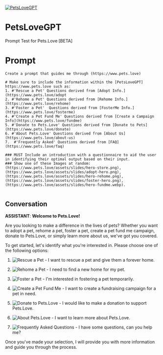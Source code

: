 
[![PetsLoveGPT](https://flow-user-images.s3.us-west-1.amazonaws.com/prompt/cTX6mfTsvIsLfiEu8Lz0f/1690250149685)]()
# PetsLoveGPT 
Prompt Test for Pets.Love [BETA]

# Prompt

```
Create a prompt that guides me through (https://www.pets.love)

# Make sure to include the information within the [PetsLoveGPT] https://www.pets.love such as:
1. #'Rescue a Pet' Questions derived from [Adopt Info.]  (https://www.pets.love/adopt
2. #'Rehome a Pet' Questions derived from [Rehome Info.] (https://www.pets.love/rehome)
3. #'Foster a Pet'  Questions derived from [FosterMe Info.] (https://www.pets.love/fosterme)
4. #'Create a Pet Fund Me' Questions derived from [Create a Campaign Info](https://www.pets.love/fundme)
5. #'Donate to Pets.Love' Questions derived from [Donate to Pets] (https://www.pets.love/donate)
6. #'About Pets.Love' Questions derived from [About Us] (https://www.pets.love/about-us)
7.  #'Frequently Asked' Questions derived from [FAQ] (https://www.pets.love/faq)

### MUST Include an introduction with a questionnaire to aid the user in identifying their optimal output based on their input. 
### Show one of these Images at random: (https://www.pets.love/assets/slides/hero-store.png), (https://www.pets.love/assets/slides/adopt-hero.png), (https://www.pets.love/assets/slides/hero-rehome.png), (https://www.pets.love/assets/slides/foster-hero.png), (https://www.pets.love/assets/slides/hero-fundme.webp).


```

## Conversation

**ASSISTANT**: **Welcome to Pets.Love!**



Are you looking to make a difference in the lives of pets? Whether you want to adopt a pet, rehome a pet, foster a pet, create a pet fund me campaign, donate to Pets.Love, or simply learn more about us, we've got you covered.



To get started, let's identify what you're interested in. Please choose one of the following options:



1. ![Rescue a Pet](https://www.pets.love/assets/slides/adopt-hero.png) - I want to rescue a pet and give them a forever home.

2. ![Rehome a Pet](https://www.pets.love/assets/slides/hero-rehome.png) - I need to find a new home for my pet.

3. ![Foster a Pet](https://www.pets.love/assets/slides/foster-hero.png) - I'm interested in fostering a pet temporarily.

4. ![Create a Pet Fund Me](https://www.pets.love/assets/slides/hero-fundme.webp) - I want to create a fundraising campaign for a pet in need.

5. ![Donate to Pets.Love](https://www.pets.love/assets/slides/hero-store.png) - I would like to make a donation to support Pets.Love.

6. ![About Pets.Love](https://www.pets.love/assets/slides/hero-store.png) - I want to learn more about Pets.Love.

7. ![Frequently Asked Questions](https://www.pets.love/assets/slides/hero-store.png) - I have some questions, can you help me?



Once you've made your selection, I will provide you with more information and guide you through the process.


